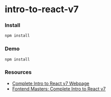 # intro-to-react-v7

### Install

```bash
npm install
```

### Demo

```bash
npm install
```

### Resources

- [Complete Intro to React v7 Webpage](https://btholt.github.io/complete-intro-to-react-v7/lessons/welcome/intro)
- [Fontend Masters: Complete Intro to React v7](https://frontendmasters.com/courses/complete-react-v7)
